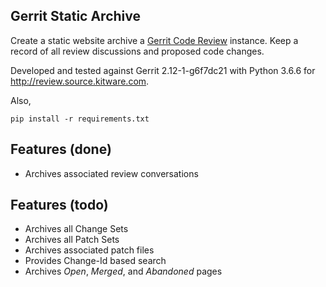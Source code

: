 Gerrit Static Archive
----------------------

Create a static website archive a [Gerrit Code
Review](https://www.gerritcodereview.com/) instance. Keep a record of all
review discussions and proposed code changes.

Developed and tested against Gerrit 2.12-1-g6f7dc21 with Python 3.6.6 for
http://review.source.kitware.com.

Also,

```
pip install -r requirements.txt
```

## Features (done)

- Archives associated review conversations

## Features (todo)

- Archives all Change Sets
- Archives all Patch Sets
- Archives associated patch files
- Provides Change-Id based search
- Archives *Open*, *Merged*, and *Abandoned* pages
